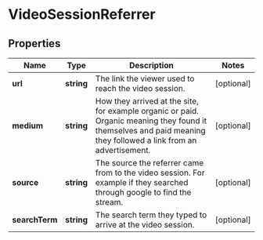 
# VideoSessionReferrer

## Properties

Name | Type | Description | Notes
------------ | ------------- | ------------- | -------------
**url** | **string** | The link the viewer used to reach the video session. |  [optional]
**medium** | **string** | How they arrived at the site, for example organic or paid. Organic meaning they found it themselves and paid meaning they followed a link from an advertisement. |  [optional]
**source** | **string** | The source the referrer came from to the video session. For example if they searched through google to find the stream. |  [optional]
**searchTerm** | **string** | The search term they typed to arrive at the video session. |  [optional]



